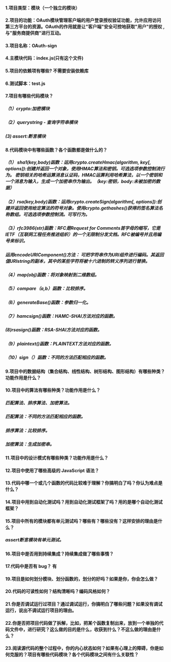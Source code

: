 #### 1.项目类型：模块（一个独立的模块）

#### 2.项目的功能：OAuth模块管理客户端的用户登录授权验证功能，允许应用访问第三方平台的资源。OAuth的作用就是让"客户端"安全可控地获取"用户"的授权  ,与"服务商提供商"进行互动。

#### 3.项目名称：OAuth-sign

#### 4.主模块代码：index.js(只有这个文件)

#### 5.项目的依赖项有哪些?  不需要安装依赖库

#### 6.测试脚本：test.js

#### 7.项目有哪些代码模块？  
       
##### （1）crypto:加密模块
  
##### （2）querystring - 查询字符串模块
      
##### (3) assert:断言模块
  
#### 8.代码模块中有哪些函数？各个函数都是做什么的？
     
##### （1） sha1(key,body)函数：运用crypto.createHmac(algorithm, key[, options]):创建并返回一个对象，使用HMAC算法和密钥。可选选项参数控制流行为。  密钥相关的哈希运算消息认证码，HMAC运算利用哈希算法，以一个密钥和一个消息为输入，生成一个加密串作为输出。（key:密钥，body:未被加密的数据）
   
##### （2）rsa(key,body)函数：运用crypto.createSign(algorithm[, options]):创建并返回使用给定算法的符号对象。使用crypto.gethashes()获得的签名算法名称数组。可选选项参数控制流。可写行为。

##### （3）rfc3986(str)函数：RFC是Request for Comments首字母的缩写，它是IETF（互联网工程任务推进组织）的一个无限制分发文档。RFC被编号并且用编号来标识。

##### 运用encodeURIComponent()方法： 可把字符串作为URI组件进行编码。其返回值URIstring的副本，其中的某些字符将被十六进制的转义序列进行替换。

##### （4）map(obj)函数：将对象映射到二维数组。

##### （5）compare（a,b）函数：比较排序。

##### （6）generateBase()函数：参数归一化。

##### （7）hamcsign()函数：HAMC-SHAI方法对应的函数。

#####  (8)rsasign()函数：RSA-SHAI方法对应的函数。

##### （9）plaintext()函数：PLAINTEXT方法对应的函数。

##### （10）sign（）函数：不同的方法匹配相应的函数。
     
#### 9.项目中的数据结构（集合结构、线性结构、树形结构、图形结构）有哪些种类？功能作用是什么？


#### 10.项目中的算法有哪些种类？功能作用是什么？

##### 匹配算法、排序算法、加密算法。

##### 匹配算法：不同的方法匹配相应的函数。

##### 排序算法：比较排序。

##### 加密算法：生成加密串。

#### 11.项目中的设计模式有哪些种类？功能作用是什么？


#### 12.项目中使用了哪些高级的 JavaScript 语法？

#### 13.代码中哪一个或几个函数的代码比较难于理解？你搞明白了吗？你认为难点是什么？

#### 14.项目中用到自动化测试吗？用到自动化测试框架了吗？用的是哪个自动化测试框架？

#### 15.项目中所有的模块都有单元测试吗？哪些有？哪些没有？这样安排的理由是什么？

##### assert断言模块有单元测试。

#### 16.项目中是否用到持续集成？持续集成做了哪些事情？

#### 17.代码中是否有 bug？   有



#### 19.项目是如何划分模块、划分函数的，划分的好吗？如果是你，你会怎么做？

#### 20.代码的可读性如何？结构清晰吗？编码风格如何？

#### 21.你是否调试运行过项目？通过调试运行，你搞明白了哪些问题？如果没有调试运行，说出不调试运行项目的理由。

#### 22.你是否把项目代码做了拆解，比如，把某个函数复制出来，放到一个单独的代码文件中，进行研究？这么做的目的是什么，收获到什么？不这么做的理由是什么？

#### 23.阅读源代码的整个过程中，你的内心状态如何？如果有心理上的障碍，你是如何克服的？项目有哪些代码模块？各个代码模块之间有什么关联性？

